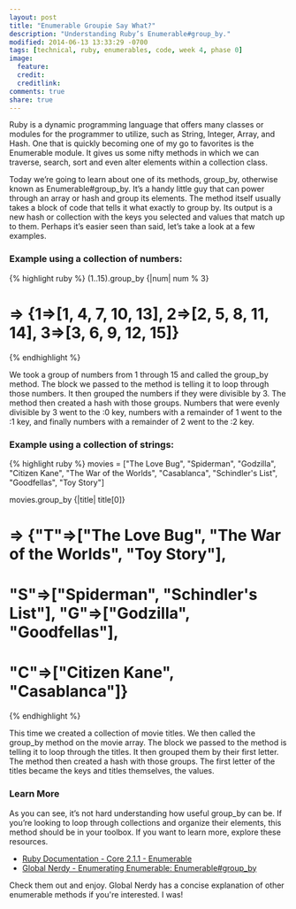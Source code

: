 ```yaml
---
layout: post
title: "Enumerable Groupie Say What?"
description: "Understanding Ruby’s Enumerable#group_by."
modified: 2014-06-13 13:33:29 -0700
tags: [technical, ruby, enumerables, code, week 4, phase 0]
image:
  feature: 
  credit: 
  creditlink: 
comments: true
share: true
---
```


Ruby is a dynamic programming language that offers many classes or modules for the programmer to utilize, such as String, Integer, Array, and Hash. One that is quickly becoming one of my go to favorites is the Enumerable module. It gives us some nifty methods in which we can traverse, search, sort and even alter elements within a collection class.

Today we’re going to learn about one of its methods, group_by, otherwise known as Enumerable#group_by. It’s a handy little guy that can power through an array or hash and group its elements. The method itself usually takes a block of code that tells it what exactly to group by. Its output is a new hash or collection with the keys you selected and values that match up to them. Perhaps it’s easier seen than said, let’s take a look at a few examples.

### Example using a collection of numbers:

{% highlight ruby %}
(1..15).group_by {|num| num % 3}

# => {1=>[1, 4, 7, 10, 13], 2=>[2, 5, 8, 11, 14], 3=>[3, 6, 9, 12, 15]}
{% endhighlight %}

We took a group of numbers from 1 through 15 and called the group_by method. The block we passed to the method is telling it to loop through those numbers. It then grouped the numbers if they were divisible by 3. The method then created a hash with those groups. Numbers that were evenly divisible by 3 went to the :0 key, numbers with a remainder of 1 went to the :1 key, and finally numbers with a remainder of 2 went to the :2 key.

### Example using a collection of strings:

{% highlight ruby %}
movies = ["The Love Bug", "Spiderman", "Godzilla", "Citizen Kane", 
          "The War of the Worlds", "Casablanca", "Schindler's List",
          "Goodfellas", "Toy Story"]

movies.group_by {|title| title[0]}

# => {"T"=>["The Love Bug", "The War of the Worlds", "Toy Story"],
#     "S"=>["Spiderman", "Schindler's List"], "G"=>["Godzilla", "Goodfellas"],
#     "C"=>["Citizen Kane", "Casablanca"]}
{% endhighlight %}

This time we created a collection of movie titles. We then called the group_by method on the movie array. The block we passed to the method is telling it to loop through the titles. It then grouped them by their first letter. The method then created a hash with those groups. The first letter of the titles became the keys and titles themselves, the values.

### Learn More

As you can see, it’s not hard understanding how useful group_by can be. If you’re looking to loop through collections and organize their elements, this method should be in your toolbox. If you want to learn more, explore these resources.
					
* [Ruby Documentation - Core 2.1.1 - Enumerable](http://www.ruby-doc.org/core-2.1.1/Enumerable.html)
* [Global Nerdy - Enumerating Enumerable: Enumerable#group_by](http://www.globalnerdy.com/2008/08/31/enumerating-enumerable-enumerablegroup_by/)
					
Check them out and enjoy. Global Nerdy has a concise explanation of other enumerable methods if you're interested. I was!
